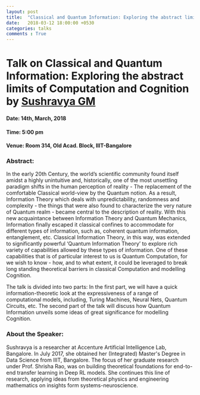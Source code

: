 ```yaml
---
layout: post
title:  "Classical and Quantum Information: Exploring the abstract limits of Computation and Cognition"
date:   2018-03-12 18:00:00 +0530
categories: talks
comments : True
---
```

# Talk on Classical and Quantum Information: Exploring the abstract limits of Computation and Cognition by [Sushravya GM](https://www.facebook.com/sushravya.gm)

#### Date: 14th, March, 2018

#### Time: 5:00 pm

#### Venue: Room 314, Old Acad. Block, IIIT-Bangalore

### Abstract:

In the early 20th Century, the world’s scientific community found itself amidst a highly unintuitive and, historically, one of the most unsettling paradigm shifts in the human perception of reality - The replacement of the comfortable Classical world-view by the Quantum notion. As a result, Information Theory which deals with unpredictability, randomness and complexity - the things that were also found to characterize the very nature of Quantum realm -  became central to the description of reality. With this new acquaintance between Information Theory and Quantum Mechanics, Information finally escaped it classical confines to accommodate for different types of information, such as, coherent quantum information, entanglement, etc. Classical Information Theory, in this way, was extended to significantly powerful ‘Quantum Information Theory’ to explore rich variety of capabilities allowed by these types of information. One of these  capabilities that is of particular interest to us is Quantum Computation, for we wish to know - how, and to what extent, it could be leveraged to break long standing theoretical barriers in classical Computation and modelling Cognition.

The talk is divided into two parts: In the first part, we will have a quick information-theoretic look at the expressiveness of a range of computational models, including, Turing Machines, Neural Nets, Quantum Circuits, etc. The second part of the talk will discuss how Quantum Information unveils some ideas of great significance for modelling Cognition.


### About the Speaker:

Sushravya is a researcher at Accenture Artificial Intelligence Lab, Bangalore. In July 2017, she obtained her (Integrated) Master's Degree in Data Science from IIIT, Bangalore. The focus of her graduate research under Prof. Shrisha Rao, was on building theoretical foundations for end-to-end transfer learning in Deep RL models. She continues this line of research, applying ideas from theoretical physics and engineering mathematics on insights form systems-neuroscience.
